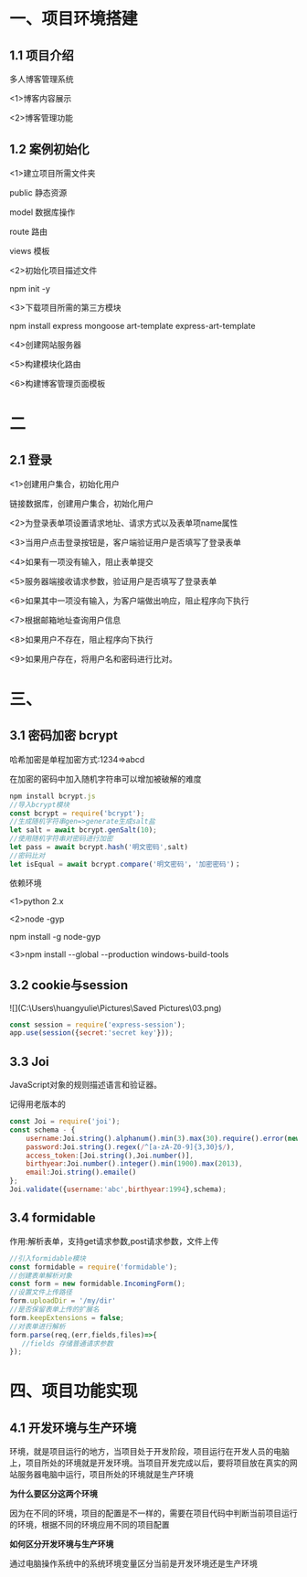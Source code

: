# 一、项目环境搭建

## 1.1 项目介绍

多人博客管理系统

<1>博客内容展示

<2>博客管理功能

## 1.2 案例初始化

<1>建立项目所需文件夹

public 静态资源

model 数据库操作

route 路由

views 模板

<2>初始化项目描述文件

npm init -y

<3>下载项目所需的第三方模块

npm install express mongoose art-template express-art-template

<4>创建网站服务器

<5>构建模块化路由

<6>构建博客管理页面模板

# 二

## 2.1 登录

<1>创建用户集合，初始化用户

链接数据库，创建用户集合，初始化用户

<2>为登录表单项设置请求地址、请求方式以及表单项name属性

<3>当用户点击登录按钮是，客户端验证用户是否填写了登录表单

<4>如果有一项没有输入，阻止表单提交

<5>服务器端接收请求参数，验证用户是否填写了登录表单

<6>如果其中一项没有输入，为客户端做出响应，阻止程序向下执行

<7>根据邮箱地址查询用户信息

<8>如果用户不存在，阻止程序向下执行

<9>如果用户存在，将用户名和密码进行比对。

# 三、

## 3.1 密码加密 bcrypt

哈希加密是单程加密方式:1234=>abcd

在加密的密码中加入随机字符串可以增加被破解的难度

```js
npm install bcrypt.js
//导入bcrypt模块
const bcrypt = require('bcrypt');
//生成随机字符串gen=>generate生成salt盐
let salt = await bcrypt.genSalt(10);
//使用随机字符串对密码进行加密
let pass = await bcrypt.hash('明文密码',salt)
//密码比对
let isEqual = await bcrypt.compare('明文密码'，'加密密码')；
```

依赖环境

<1>python 2.x

<2>node -gyp

npm install -g node-gyp 

<3>npm install --global --production windows-build-tools

## 3.2 cookie与session

![](C:\Users\huangyulie\Pictures\Saved Pictures\03.png)

```js
const session = require('express-session');
app.use(session({secret:'secret key'}));
```

## 3.3 Joi

JavaScript对象的规则描述语言和验证器。

记得用老版本的

```js
const Joi = require('joi');
const schema - {
    username:Joi.string().alphanum().min(3).max(30).require().error(new Error('错误信息')),
    password:Joi.string().regex(/^[a-zA-Z0-9]{3,30}$/),
    access_token:[Joi.string(),Joi.number()],
    birthyear:Joi.number().integer().min(1900).max(2013),
    email:Joi.string().emaile()
};
Joi.validate({username:'abc',birthyear:1994},schema);
```

## 3.4 formidable

作用:解析表单，支持get请求参数,post请求参数，文件上传

```js
//引入formidable模块
const formidable = require('formidable');
//创建表单解析对象
const form = new formidable.IncomingForm();
//设置文件上传路径
form.uploadDir = '/my/dir'
//是否保留表单上传的扩展名
form.keepExtensions = false;
//对表单进行解析
form.parse(req,(err,fields,files)=>{
   //fields 存储普通请求参数 
});
```

# 四、项目功能实现

## 4.1 开发环境与生产环境

环境，就是项目运行的地方，当项目处于开发阶段，项目运行在开发人员的电脑上，项目所处的环境就是开发环境。当项目开发完成以后，要将项目放在真实的网站服务器电脑中运行，项目所处的环境就是生产环境

**为什么要区分这两个环境**

因为在不同的环境，项目的配置是不一样的，需要在项目代码中判断当前项目运行的环境，根据不同的环境应用不同的项目配置

**如何区分开发环境与生产环境**

通过电脑操作系统中的系统环境变量区分当前是开发环境还是生产环境

